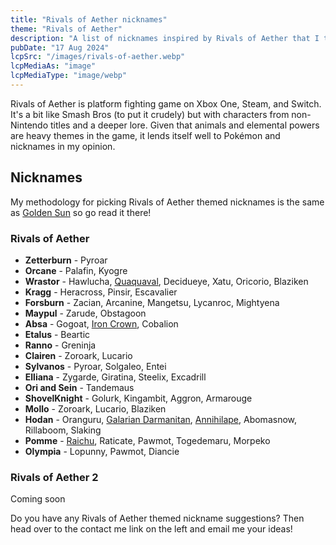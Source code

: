 ```yaml
---
title: "Rivals of Aether nicknames"
theme: "Rivals of Aether"
description: "A list of nicknames inspired by Rivals of Aether that I think would work well with Pokémon."
pubDate: "17 Aug 2024"
lcpSrc: "/images/rivals-of-aether.webp"
lcpMediaAs: "image"
lcpMediaType: "image/webp"
---
```


Rivals of Aether is platform fighting game on Xbox One, Steam, and Switch. It's a bit like Smash Bros (to put it crudely) but with characters from non-Nintendo titles and a deeper lore. Given that animals and elemental powers are heavy themes in the game, it lends itself well to Pokémon and nicknames in my opinion.

## Nicknames

My methodology for picking Rivals of Aether themed nicknames is the same as [Golden Sun](/nicknames/themes/golden-sun/) so go read it there!

### Rivals of Aether

* **Zetterburn** - Pyroar
* **Orcane** - Palafin, Kyogre
* **Wrastor** - Hawlucha, [Quaquaval](/nicknames/quaquaval/), Decidueye, Xatu, Oricorio, Blaziken
* **Kragg** - Heracross, Pinsir, Escavalier
* **Forsburn** - Zacian, Arcanine, Mangetsu, Lycanroc, Mightyena
* **Maypul** - Zarude, Obstagoon
* **Absa** - Gogoat, [Iron Crown](/nicknames/iron-crown/), Cobalion
* **Etalus** - Beartic
* **Ranno** - Greninja
* **Clairen** - Zoroark, Lucario
* **Sylvanos** - Pyroar, Solgaleo, Entei
* **Elliana** - Zygarde, Giratina, Steelix, Excadrill
* **Ori and Sein** - Tandemaus
* **ShovelKnight** - Golurk, Kingambit, Aggron, Armarouge
* **Mollo** - Zoroark, Lucario, Blaziken
* **Hodan** - Oranguru, [Galarian Darmanitan](/nicknames/darmanitan/), [Annihilape](/nicknames/annihilape/), Abomasnow, Rillaboom, Slaking
* **Pomme** - [Raichu](/nicknames/raichu/), Raticate, Pawmot, Togedemaru, Morpeko
* **Olympia** - Lopunny, Pawmot, Diancie

### Rivals of Aether 2

Coming soon

Do you have any Rivals of Aether themed nickname suggestions? Then head over to the contact me link on the left and email me your ideas!